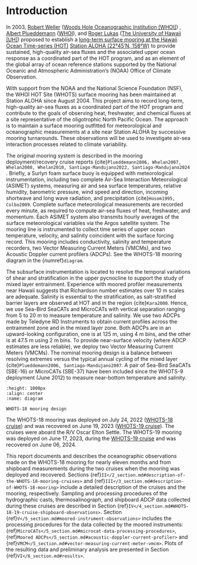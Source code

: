 # Introduction

In 2003, [Robert Weller](https://www.whoi.edu/profile/rweller/) ([Woods Hole
Oceanographic Institution [WHOI]](https://www.whoi.edu))
, [Albert Plueddemann](https://www.whoi.edu/profile/aplueddemann/)
([WHOI](https://www.whoi.edu)), and
[Roger Lukas](http://www.soest.hawaii.edu/oceanography/faculty/rlukas/)
([The University of Hawaii [UH]](https://manoa.hawaii.edu)) proposed to establish
a [long-term surface mooring at the Hawaii Ocean Time-series (HOT)](http://www.soest.hawaii.edu/whots/)
[Station ALOHA (22°45’N, 158°W)](https://hahana.soest.hawaii.edu/stationaloha/)
to provide sustained, high-quality air-sea fluxes and the associated upper
ocean response as a coordinated part of the HOT program, and as an element of
the global array of ocean reference stations supported by the National Oceanic
and Atmospheric Administration’s (NOAA) Office of Climate Observation.

With support from the NOAA and the National Science Foundation (NSF), the WHOI
HOT Site (WHOTS) surface mooring has been maintained at Station ALOHA since
August 2004. This project aims to record long-term, high-quality air-sea fluxes
as a coordinated part of the HOT program and contribute to the goals of
observing heat, freshwater, and chemical fluxes at a site representative of the
oligotrophic North Pacific Ocean. The approach is to maintain a surface mooring
outfitted for meteorological and oceanographic measurements at a site near
Station ALOHA by successive mooring turnarounds. These observations will be
used to investigate air-sea interaction processes related to climate
variability.

The original mooring system is described in the mooring deployment/recovery
cruise reports {cite}`Plueddemann2006, Whelan2007, Whelan2008, Whelan2010,
Santiago-Mandujano2022, Santiago-Mandujano2024` .
Briefly, a Surlyn foam surface buoy is equipped with meteorological
instrumentation, including two complete Air-Sea Interaction Meteorological
(ASIMET) systems, measuring air and sea surface temperatures, relative humidity,
barometric pressure, wind speed and direction, incoming shortwave and long wave
radiation, and precipitation {cite}`Hosom1995, Colbo2009`. Complete surface
meteorological measurements are recorded every minute, as required to compute
air-sea fluxes of heat, freshwater, and momentum. Each ASIMET system also
transmits hourly averages of the surface meteorological variables via the Argos
satellite system. The mooring line is instrumented to collect time series of
upper ocean temperature, velocity, and salinity coincident with the
surface forcing record. This mooring includes conductivity, salinity and
temperature recorders, two Vector Measuring Current Meters (VMCMs), and two
Acoustic Doppler current profilers (ADCPs). See the WHOTS-18 mooring diagram in
the {numref}`diagram`.

The subsurface instrumentation is located to resolve the temporal variations of
shear and stratification in the upper pycnocline to support the study of mixed
layer entrainment. Experience with moored profiler measurements near Hawaii
suggests that Richardson number estimates over 10 m scales are adequate.
Salinity is essential to the stratification, as salt-stratified barrier layers
are observed at HOT and in the region {cite}`Kara2000`. Hence, we use Sea-Bird
SeaCATs and MicroCATs with vertical separation ranging from 5 to 20 m to
measure temperature and salinity. We use two ADCPs made by Teledyne RD
Instruments to obtain current profiles across the entrainment zone and in the
mixed layer zone. Both ADCPs are in an upward-looking configuration, one is at
125 m, using 4 m bins, and the other is at 47.5 m using 2 m bins. To provide
near-surface velocity (where ADCP estimates are less reliable), we deploy two
Vector Measuring Current Meters (VMCMs). The nominal mooring design is a
balance between resolving extremes versus the typical annual cycling of the
mixed layer {cite}`Plueddemann2006, Santiago-Mandujano2007`. A pair of Sea-Bird
SeaCATs (SBE-16) or MicroCATs (SBE-37) have been included since the WHOTS-9
deployment (June 2012) to measure near-bottom temperature and salinity.

```{figure} /figures/diagram/whots18-diagram.png
:height: 1000px
:align: center
:name: diagram

WHOTS-18 mooring design
```

The WHOTS-18 mooring was deployed on
July 24, 2022
([WHOTS-18 cruise](http://www.soest.hawaii.edu/whots/wh18_dep.html))
and was recovered on June 19, 2023
([WHOTS-19 cruise](http://www.soest.hawaii.edu/whots/wh19_dep.html)).
The cruises were aboard the R/V Oscar Elton Settle. The WHOTS-19 mooring was
deployed on June 17, 2023, during the
[WHOTS-19 cruise](http://www.soest.hawaii.edu/whots/wh19_dep.html) and was
recovered on June 06, 2024.

This report documents and describes the oceanographic observations made on the
WHOTS-18 mooring for nearly eleven months and from shipboard
measurements during the two cruises when the mooring was deployed and
recovered. Sections
{ref}`II</2_section.md#description-of-the-WHOTS-18-mooring-cruises>` and
{ref}`III</3_section.md#description-of-WHOTS-18-mooring>` include a detailed
description of the cruises and the mooring, respectively. Sampling and
processing procedures of the hydrographic casts, thermosalinograph, and
shipboard ADCP data collected during these cruises are described in Section
{ref}`IV</4_section.md#WHOTS-18-19-cruise-shipboard-observations>`. Section
{ref}`V</5_section.md#moored-instrument-observations>` includes the processing
procedures for the data collected by the moored instruments:
{ref}`MicroCATs</5_section.md#microcat-data-processing-procedures>`,
{ref}`Moored ADCPs</5_section.md#acoustic-doppler-current-profiler>` and
{ref}`VMCM</5_section.md#vector-measuring-current-meter-vmcm>`. Plots of the
resulting data and preliminary analysis are presented in Section
{ref}`VI</6_section.md#results>`.


